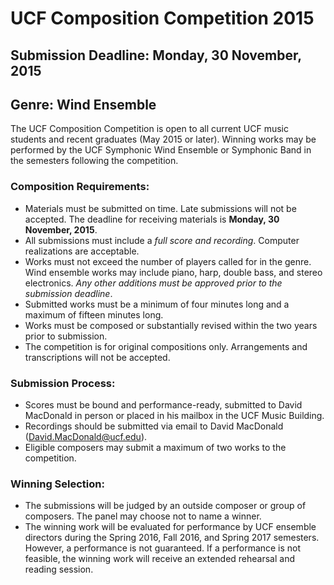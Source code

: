 # UCF Composition Competition 2015

## Submission Deadline: **Monday, 30 November, 2015**
## Genre: **Wind Ensemble**

The UCF Composition Competition is open to all current UCF music students and recent graduates (May 2015 or later). Winning works may be performed by the UCF Symphonic Wind Ensemble or Symphonic Band in the semesters following the competition.

### Composition Requirements:

* Materials must be submitted on time. Late submissions will not be accepted. The deadline for receiving materials is **Monday, 30 November, 2015**.
* All submissions must include a *full score and recording*. Computer realizations are acceptable.
* Works must not exceed the number of players called for in the genre. Wind ensemble works may include piano, harp, double bass, and stereo electronics. *Any other additions must be approved prior to the submission deadline*.
* Submitted works must be a minimum of four minutes long and a maximum of fifteen minutes long.
* Works must be composed or substantially revised within the two years prior to submission.
* The competition is for original compositions only. Arrangements and transcriptions will not be accepted.

### Submission Process:

* Scores must be bound and performance-ready, submitted to David MacDonald in person or placed in his mailbox in the UCF Music Building.
* Recordings should be submitted via email to David MacDonald (David.MacDonald@ucf.edu).
* Eligible composers may submit a maximum of two works to the competition.

### Winning Selection:

* The submissions will be judged by an outside composer or group of composers. The panel may choose not to name a winner.
* The winning work will be evaluated for performance by UCF ensemble directors during the Spring 2016, Fall 2016, and Spring 2017 semesters. However, a performance is not guaranteed. If a performance is not feasible, the winning work will receive an extended rehearsal and reading session.
